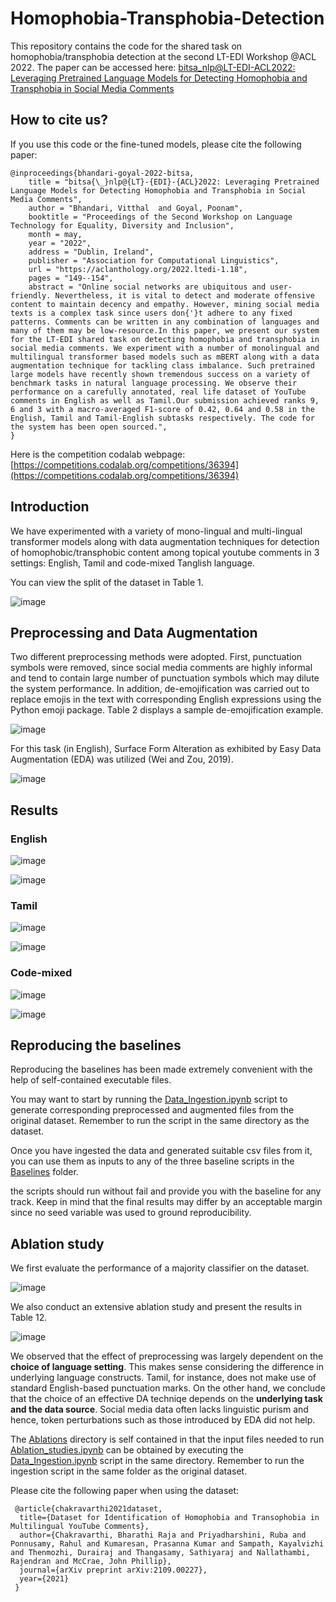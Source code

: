 # Homophobia-Transphobia-Detection

This repository contains the code for the shared task on homophobia/transphobia detection at the second LT-EDI Workshop @ACL 2022. The paper can be accessed here: [bitsa_nlp@LT-EDI-ACL2022: Leveraging Pretrained Language Models for Detecting Homophobia and Transphobia in Social Media Comments](https://arxiv.org/abs/2203.14267)

## How to cite us?
If you use this code or the fine-tuned models, please cite the following paper:

```
@inproceedings{bhandari-goyal-2022-bitsa,
    title = "bitsa{\_}nlp@{LT}-{EDI}-{ACL}2022: Leveraging Pretrained Language Models for Detecting Homophobia and Transphobia in Social Media Comments",
    author = "Bhandari, Vitthal  and Goyal, Poonam",
    booktitle = "Proceedings of the Second Workshop on Language Technology for Equality, Diversity and Inclusion",
    month = may,
    year = "2022",
    address = "Dublin, Ireland",
    publisher = "Association for Computational Linguistics",
    url = "https://aclanthology.org/2022.ltedi-1.18",
    pages = "149--154",
    abstract = "Online social networks are ubiquitous and user-friendly. Nevertheless, it is vital to detect and moderate offensive content to maintain decency and empathy. However, mining social media texts is a complex task since users don{'}t adhere to any fixed patterns. Comments can be written in any combination of languages and many of them may be low-resource.In this paper, we present our system for the LT-EDI shared task on detecting homophobia and transphobia in social media comments. We experiment with a number of monolingual and multilingual transformer based models such as mBERT along with a data augmentation technique for tackling class imbalance. Such pretrained large models have recently shown tremendous success on a variety of benchmark tasks in natural language processing. We observe their performance on a carefully annotated, real life dataset of YouTube comments in English as well as Tamil.Our submission achieved ranks 9, 6 and 3 with a macro-averaged F1-score of 0.42, 0.64 and 0.58 in the English, Tamil and Tamil-English subtasks respectively. The code for the system has been open sourced.",
}
```

Here is the competition codalab webpage: [https://competitions.codalab.org/competitions/36394](https://competitions.codalab.org/competitions/36394)

## Introduction

We have experimented with a variety of mono-lingual and multi-lingual transformer models along with data augmentation techniques for detection of homophobic/transphobic content among topical youtube comments in 3 settings: English, Tamil and code-mixed Tanglish language.

You can view the split of the dataset in Table 1.

![image](https://user-images.githubusercontent.com/51982356/163250513-48f099e4-fc68-4a36-807a-c7f89dcb4d7f.png)

## Preprocessing and Data Augmentation

Two different preprocessing methods were adopted. First, punctuation symbols were removed, since social media comments are highly informal and tend to contain large number of punctuation symbols which may dilute the system performance. In addition, de-emojification was carried out to replace emojis in the text with corresponding English expressions using the Python emoji package. Table 2 displays a sample de-emojification example.

![image](https://user-images.githubusercontent.com/51982356/163255747-35dbcccb-5492-40ed-9eac-e01a171cabbe.png)

For this task (in English), Surface Form Alteration as exhibited by Easy Data Augmentation (EDA) was utilized (Wei and Zou, 2019).

![image](https://user-images.githubusercontent.com/51982356/163255889-b72cb0ac-7430-4089-be4b-6159d956ee1f.png)

## Results

### English

![image](https://user-images.githubusercontent.com/51982356/163254920-b1e8b7bd-7f2e-4e60-a5be-245c94ccfb3f.png)

![image](https://user-images.githubusercontent.com/51982356/163254983-152b986e-adf2-4aa0-ad34-13f030d6e565.png)

### Tamil

![image](https://user-images.githubusercontent.com/51982356/163255020-946302b8-f639-418b-91e7-50e0539f88dd.png)

![image](https://user-images.githubusercontent.com/51982356/163255062-72fad5eb-f012-4f40-a6d7-50b060478be2.png)


### Code-mixed

![image](https://user-images.githubusercontent.com/51982356/163255220-0715bc4d-2659-4342-b545-b65c80764a77.png)

![image](https://user-images.githubusercontent.com/51982356/163255287-416b1482-5c34-44e1-8525-67abb157e4bc.png)


## Reproducing the baselines

Reproducing the baselines has been made extremely convenient with the help of self-contained executable files.

You may want to start by running the [Data_Ingestion.ipynb](https://github.com/vitthal-bhandari/Homophobia-Transphobia-Detection/blob/master/Baselines/Data_Ingestion.ipynb) script to generate corresponding preprocessed and augmented files from the original dataset. Remember to run the script in the same directory as the dataset.

Once you have ingested the data and generated suitable csv files from it, you can use them as inputs to any of the three baseline scripts in the [Baselines](https://github.com/vitthal-bhandari/Homophobia-Transphobia-Detection/tree/master/Baselines) folder.

the scripts should run without fail and provide you with the baseline for any track. Keep in mind that the final results may differ by an acceptable margin since no seed variable was used to ground reproducibility.

## Ablation study

We first evaluate the performance of a majority classifier on the dataset.

![image](https://user-images.githubusercontent.com/51982356/163253592-e4655629-99b1-4321-b634-f4fa6ea4ad64.png)

We also conduct an extensive ablation study and present the results in Table 12.

![image](https://user-images.githubusercontent.com/51982356/163252217-07a81eb7-0fae-43b6-b732-c9dd8f06bdae.png)

We observed that the effect of preprocessing was largely dependent on the **choice of language setting**. This makes sense considering the difference in underlying language constructs. Tamil, for instance, does not make use of standard English-based punctuation marks. On the other hand, we conclude that the choice of an effective DA techniqe depends on the **underlying task and the data source**. Social media data often lacks linguistic purism and hence, token perturbations such as those introduced by EDA did not help.

The [Ablations](https://github.com/vitthal-bhandari/Homophobia-Transphobia-Detection/tree/master/Ablations) directory is self contained in that the input files needed to run [Ablation_studies.ipynb](https://github.com/vitthal-bhandari/Homophobia-Transphobia-Detection/blob/master/Ablations/Ablation_studies.ipynb) can be obtained by executing the [Data_Ingestion.ipynb](https://github.com/vitthal-bhandari/Homophobia-Transphobia-Detection/blob/master/Ablations/Data_Ingestion.ipynb) script in the same directory. Remember to run the ingestion script in the same folder as the original dataset.


Please cite the following paper when using the dataset:

```
 @article{chakravarthi2021dataset,
  title={Dataset for Identification of Homophobia and Transophobia in Multilingual YouTube Comments},
  author={Chakravarthi, Bharathi Raja and Priyadharshini, Ruba and Ponnusamy, Rahul and Kumaresan, Prasanna Kumar and Sampath, Kayalvizhi and Thenmozhi, Durairaj and Thangasamy, Sathiyaraj and Nallathambi, Rajendran and McCrae, John Phillip},
  journal={arXiv preprint arXiv:2109.00227},
  year={2021}
 }
```

